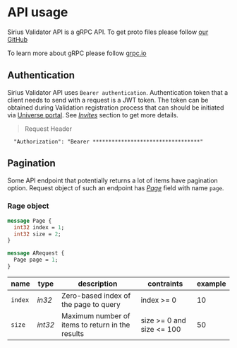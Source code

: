 # API usage

Sirius Validator API is a gRPC API. To get proto files please follow [our GitHub](https://github.com/swisschain/Sirius.ValidatorApi.Docs/tree/master/.proto)

To learn more about gRPC please follow [grpc.io](https://grpc.io)

## Authentication

Sirius Validator API uses `Bearer authentication`. Authentication token that a client needs to send with a request is a JWT token.
The token can be obtained during Validation registration process that can should be initiated via [Universe portal](https://universe.swisschain.io).
See *[Invites](invites)* section to get more details.

> Request Header

```
  "Authorization": "Bearer **********************************"
```

## Pagination

Some API endpoint that potentially returns a lot of items have pagination option. Request object of such an endpoint has *[Page](#api-usage-pagination-page-object)* field with name `page`.


### Rage object

```proto
message Page {
  int32 index = 1;
  int32 size = 2;
}

message ARequest {
  Page page = 1;
}
```

name | type | description | contraints | example
---- | ---- | ----------- | ---------- | -------
`index` | *in32* | Zero-based index of the page to query | index >= 0 | 10
`size` | *int32* | Maximum number of items to return in the results | size >= 0 and size <= 100 | 50